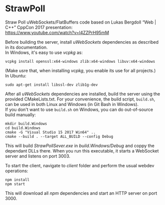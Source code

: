 # StrawPoll
Straw Poll uWebSockets/FlatBuffers code based on Lukas Bergdoll “Web | C++” CppCon 2017 presentation:  
https://www.youtube.com/watch?v=l4ZZPrH95mM  
  
Before building the server, install _uWebSockets_ dependencies as described in its documentation.  
In Windows, it's easy to use _vcpkg_ as:  
```shell
vcpkg install openssl:x64-windows zlib:x64-windows libuv:x64-windows
```  
(Make usre that, when installing _vcpkg_, you enable its use for all projects.)  
In Ubuntu:  
```shell
sudo apt-get install libssl-dev zlib1g-dev
```
  
After all _uWebSockets_ dependencies are installed, build the server using the provided CMakeLists.txt. For your convenience, the build script, `build.sh`, can be used in both Linux and Windows (in Git Bash in Windows).  
If you don't want to use `build.sh` on Windows, you can do out-of-source build manually:  
```shell
mkdir build.Windows
cd build.Windows
cmake -G "Visual Studio 15 2017 Win64" ..
cmake --build . --target ALL_BUILD --config Debug
```
This will build _StrawPollSever.exe_ in _build.Windows/Debug_ and coppy the dependant DLLs there. When you run this executable, it starts a WebSocket server and listens on port 3003.  
  
To start the client, navigate to _client_ folder and perform the usual webdev operations:  
```shell
npm install
npm start
```
This will download all _npm_ dependencies and start an HTTP server on port 3000. 
